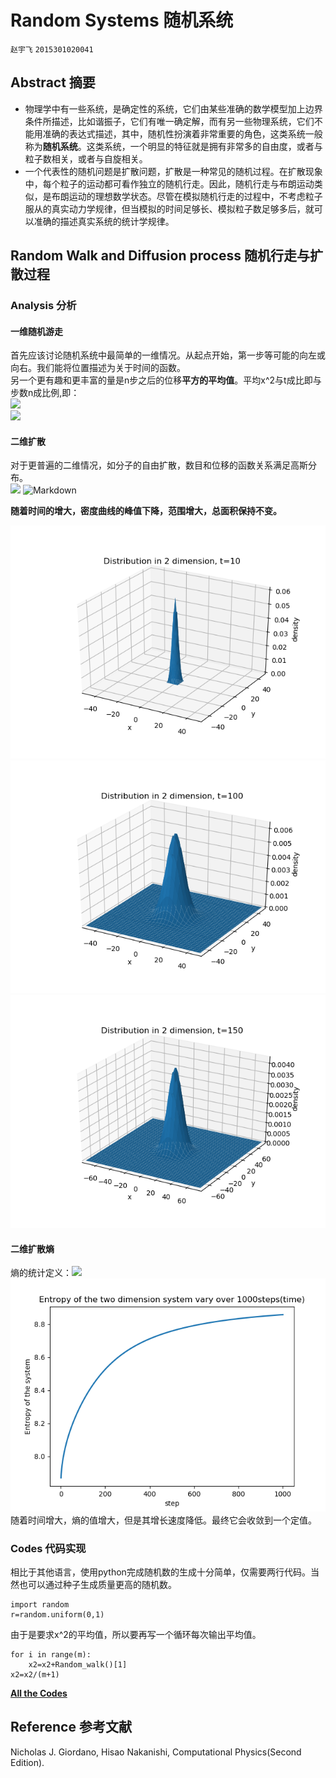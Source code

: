 # Random Systems 随机系统
`赵宇飞` `2015301020041`
## Abstract 摘要
- 物理学中有一些系统，是确定性的系统，它们由某些准确的数学模型加上边界条件所描述，比如谐振子，它们有唯一确定解，而有另一些物理系统，它们不能用准确的表达式描述，其中，随机性扮演着非常重要的角色，这类系统一般称为**随机系统**。这类系统，一个明显的特征就是拥有非常多的自由度，或者与粒子数相关，或者与自旋相关。  
- 一个代表性的随机问题是扩散问题，扩散是一种常见的随机过程。在扩散现象中，每个粒子的运动都可看作独立的随机行走。因此，随机行走与布朗运动类似，是布朗运动的理想数学状态。尽管在模拟随机行走的过程中，不考虑粒子服从的真实动力学规律，但当模拟的时间足够长、模拟粒子数足够多后，就可以准确的描述真实系统的统计学规律。  
## Random Walk and Diffusion process 随机行走与扩散过程
### Analysis 分析
#### 一维随机游走
首先应该讨论随机系统中最简单的一维情况。从起点开始，第一步等可能的向左或向右。我们能将位置描述为关于时间的函数。  
另一个更有趣和更丰富的量是n步之后的位移**平方的平均值**。平均x^2与t成比即与步数n成比例,即：  
![](http://latex.codecogs.com/png.latex?\%3Cx^2%3E=2Dt)  
![](http://i2.bvimg.com/643282/5881f4caae48ae37.png)  
#### 二维扩散
对于更普遍的二维情况，如分子的自由扩散，数目和位移的函数关系满足高斯分布。  
![](http://latex.codecogs.com/png.latex?\rho(i,n+1)=\rho(i,n)+\frac%20{D%20\Delta%20t}{\left(\Delta%20x\right)^2}\left[\rho(i+1,n)+\rho(i-1,n)-2\rho(i,n)\right])  
![Markdown](http://i1.bvimg.com/643282/6e63fedb248cc14c.png)  

**随着时间的增大，密度曲线的峰值下降，范围增大，总面积保持不变。**  

![Markdown](https://raw.githubusercontent.com/Monotone1997/Computational-Physics/master/Final/Figure_4.png)  
![Markdown](https://raw.githubusercontent.com/Monotone1997/Computational-Physics/master/Final/Figure_3.png)  
![Markdown](https://raw.githubusercontent.com/Monotone1997/Computational-Physics/master/Final/Figure_5.png)  
#### 二维扩散熵
熵的统计定义：![](http://latex.codecogs.com/png.latex?S=%20-\sum_{i}^n%20P_i\ln%20{P_i})  
![](https://raw.githubusercontent.com/Monotone1997/Computational-Physics/master/Final/Figure_6.png)  
随着时间增大，熵的值增大，但是其增长速度降低。最终它会收敛到一个定值。
### Codes 代码实现
相比于其他语言，使用python完成随机数的生成十分简单，仅需要两行代码。当然也可以通过种子生成质量更高的随机数。
```
import random
r=random.uniform(0,1)
```
由于是要求x^2的平均值，所以要再写一个循环每次输出平均值。
```
for i in range(m):
    x2=x2+Random_walk()[1]
x2=x2/(m+1)
```
[**All the Codes**](https://github.com/Monotone1997/Computational-Physics/tree/master/Final)  

## Reference 参考文献
Nicholas J. Giordano, Hisao Nakanishi, Computational Physics(Second Edition).
